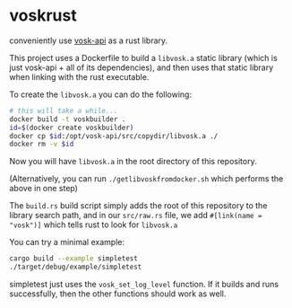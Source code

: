 # voskrust

conveniently use [vosk-api](https://github.com/alphacep/vosk-api) as a rust library.

This project uses a Dockerfile to build a `libvosk.a` static library (which is just vosk-api + all of its dependencies), and then uses that static library when linking with the rust executable.

To create the `libvosk.a` you can do the following:

```sh
# this will take a while...
docker build -t voskbuilder .
id=$(docker create voskbuilder)
docker cp $id:/opt/vosk-api/src/copydir/libvosk.a ./
docker rm -v $id
```

Now you will have `libvosk.a` in the root directory of this repository.

(Alternatively, you can run `./getlibvoskfromdocker.sh` which performs the above in one step)

The `build.rs` build script simply adds the root of this repository to the library search path, and in our `src/raw.rs` file, we add `#[link(name = "vosk")]` which tells rust to look for `libvosk.a`

You can try a minimal example:

```sh
cargo build --example simpletest
./target/debug/example/simpletest
```

simpletest just uses the `vosk_set_log_level` function. If it builds and runs successfully, then the other functions should work as well.
